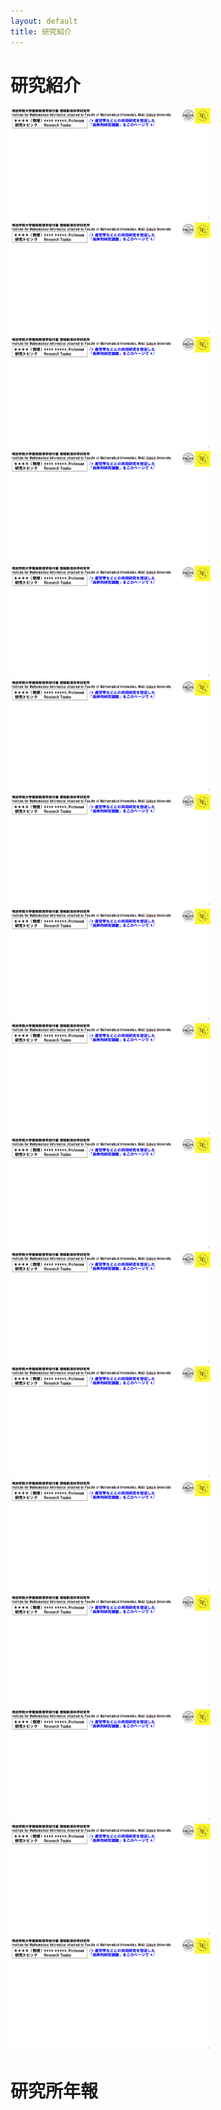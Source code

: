 ```yaml
---
layout: default
title: 研究紹介
---
```


# 研究紹介

<a href="researches/研究紹介（サンプル）v250319.pdf"><img src="researches/研究紹介（サンプル）v250319.png" width="320" height="180" alt="テスト" title="サンプル"></a>
<a href="researches/研究紹介（サンプル）v250319.pdf"><img src="researches/研究紹介（サンプル）v250319.png" width="320" height="180" alt="テスト" title="サンプル"></a>
<a href="researches/研究紹介（サンプル）v250319.pdf"><img src="researches/研究紹介（サンプル）v250319.png" width="320" height="180" alt="テスト" title="サンプル"></a>
<a href="researches/研究紹介（サンプル）v250319.pdf"><img src="researches/研究紹介（サンプル）v250319.png" width="320" height="180" alt="テスト" title="サンプル"></a>
<a href="researches/研究紹介（サンプル）v250319.pdf"><img src="researches/研究紹介（サンプル）v250319.png" width="320" height="180" alt="テスト" title="サンプル"></a>
<a href="researches/研究紹介（サンプル）v250319.pdf"><img src="researches/研究紹介（サンプル）v250319.png" width="320" height="180" alt="テスト" title="サンプル"></a>
<a href="researches/研究紹介（サンプル）v250319.pdf"><img src="researches/研究紹介（サンプル）v250319.png" width="320" height="180" alt="テスト" title="サンプル"></a>
<a href="researches/研究紹介（サンプル）v250319.pdf"><img src="researches/研究紹介（サンプル）v250319.png" width="320" height="180" alt="テスト" title="サンプル"></a>
<a href="researches/研究紹介（サンプル）v250319.pdf"><img src="researches/研究紹介（サンプル）v250319.png" width="320" height="180" alt="テスト" title="サンプル"></a>
<a href="researches/研究紹介（サンプル）v250319.pdf"><img src="researches/研究紹介（サンプル）v250319.png" width="320" height="180" alt="テスト" title="サンプル"></a>
<a href="researches/研究紹介（サンプル）v250319.pdf"><img src="researches/研究紹介（サンプル）v250319.png" width="320" height="180" alt="テスト" title="サンプル"></a>
<a href="researches/研究紹介（サンプル）v250319.pdf"><img src="researches/研究紹介（サンプル）v250319.png" width="320" height="180" alt="テスト" title="サンプル"></a>
<a href="researches/研究紹介（サンプル）v250319.pdf"><img src="researches/研究紹介（サンプル）v250319.png" width="320" height="180" alt="テスト" title="サンプル"></a>
<a href="researches/研究紹介（サンプル）v250319.pdf"><img src="researches/研究紹介（サンプル）v250319.png" width="320" height="180" alt="テスト" title="サンプル"></a>
<a href="researches/研究紹介（サンプル）v250319.pdf"><img src="researches/研究紹介（サンプル）v250319.png" width="320" height="180" alt="テスト" title="サンプル"></a>
<a href="researches/研究紹介（サンプル）v250319.pdf"><img src="researches/研究紹介（サンプル）v250319.png" width="320" height="180" alt="テスト" title="サンプル"></a>
<a href="researches/研究紹介（サンプル）v250319.pdf"><img src="researches/研究紹介（サンプル）v250319.png" width="320" height="180" alt="テスト" title="サンプル"></a>

<!--
## 数式が使えるかのテスト
これはインラインでの数式$E=mc^2$です。
ディスプレイスタイルも試してみます。
$$\int dx f(x)$$
-->

# 研究所年報

